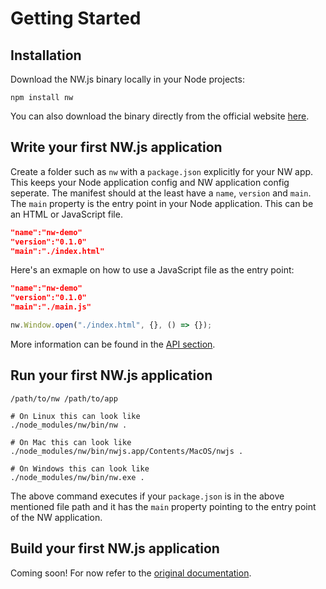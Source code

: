 # Getting Started

## Installation

Download the NW.js binary locally in your Node projects:

```shell
npm install nw
```

You can also download the binary directly from the official website [here](https://dl.nwjs.io/).

## Write your first NW.js application

Create a folder such as `nw` with a `package.json` explicitly for your NW app. This keeps your Node application config and NW application config seperate. The manifest should at the least have a `name`, `version` and `main`. The `main` property is the entry point in your Node application. This can be an HTML or JavaScript file.

```json
"name":"nw-demo"
"version":"0.1.0"
"main":"./index.html"
```

Here's an exmaple on how to use a JavaScript file as the entry point:

```json
"name":"nw-demo"
"version":"0.1.0"
"main":"./main.js"
```

```javascript
nw.Window.open("./index.html", {}, () => {});
```

More information can be found in the [API section](./api).

## Run your first NW.js application

```shell
/path/to/nw /path/to/app

# On Linux this can look like
./node_modules/nw/bin/nw .

# On Mac this can look like
./node_modules/nw/bin/nwjs.app/Contents/MacOS/nwjs .

# On Windows this can look like
./node_modules/nw/bin/nw.exe .
```

The above command executes if your `package.json` is in the above mentioned file path and it has the `main` property pointing to the entry point of the NW application.

## Build your first NW.js application

Coming soon! For now refer to the [original documentation](http://docs.nwjs.io/en/latest/).
